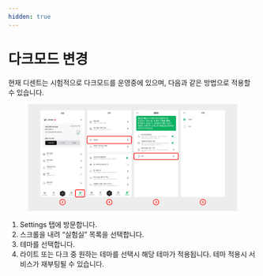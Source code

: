 ```yaml
---
hidden: true
---
```


# 다크모드 변경

현재 디센트는 시험적으로 다크모드를 운영중에 있으며, 다음과 같은 방법으로 적용할 수 있습니다.

<figure><img src="../.gitbook/assets/1.jpg" alt=""><figcaption></figcaption></figure>

1. Settings 탭에 방문합니다.
2. 스크롤을 내려 “실험실” 목록을 선택합니다.
3. 테마를 선택합니다.
4. 라이트 또는 다크 중 원하는 테마를 선택시 해당 테마가 적용됩니다. 테마 적용시 서비스가 재부팅될 수 있습니다.
